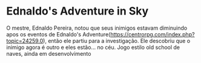 # Ednaldo's Adventure in Sky
O mestre, Ednaldo Pereira, notou que seus inimigos estavam diminuindo apos os eventos de Ednaldo's Adventure(https://centrorpg.com/index.php?topic=24259.0), então ele partiu para a investigação. Ele descobriu que o inimigo agora é outro e eles estão... no céu. Jogo estilo old school de naves, ainda em desenvolvimento
